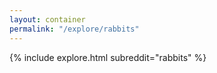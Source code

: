 ```yaml
---
layout: container
permalink: "/explore/rabbits"
---
```


<link rel="stylesheet" type="text/css" href="/static/css/explore.css">
{% include explore.html subreddit="rabbits" %}
